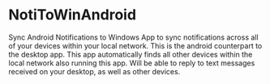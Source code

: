 # NotiToWinAndroid
Sync Android Notifications to Windows
App to sync notifications across all of your devices within your local network. This is the android counterpart to the desktop app. This app automatically finds all other devices within the local network also running this app. Will be able to reply to text messages received on your desktop, as well as other devices.
